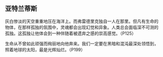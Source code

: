 ## 亚特兰蒂斯

灰白惨淡的天空重重地压在海洋上。而弗雷德里克独自一人在那里。但凡有生命的物体，在那样孤独的氛围中，灵魂都会出现幻觉和异象。人类总会面临深不可测的孤独。这孤独让他体会到一种伴随着被遗弃之感的崇高感觉。（P125）


生命从不曾如此顽强而绚丽地向他奔来。我们一定要在黑暗和混沌最深处领悟到，照着地球的太阳，最是光辉灿烂。（P199）